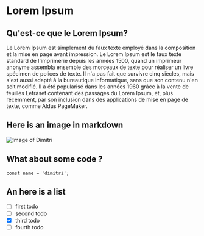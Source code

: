 # Lorem Ipsum
## Qu'est-ce que le Lorem Ipsum?
Le Lorem Ipsum est simplement du faux texte employé dans la composition et la mise en page avant impression. Le Lorem Ipsum est le faux texte standard de l'imprimerie depuis les années 1500, quand un imprimeur anonyme assembla ensemble des morceaux de texte pour réaliser un livre spécimen de polices de texte. Il n'a pas fait que survivre cinq siècles, mais s'est aussi adapté à la bureautique informatique, sans que son contenu n'en soit modifié. Il a été popularisé dans les années 1960 grâce à la vente de feuilles Letraset contenant des passages du Lorem Ipsum, et, plus récemment, par son inclusion dans des applications de mise en page de texte, comme Aldus PageMaker.

## Here is an image in markdown
![Image of Dimitri](https://avatars.githubusercontent.com/u/62836495?v=4?s=400)

## What about some code ? 

```
const name = 'dimitri';
```

## An here is a list

- [ ] first todo
- [ ] second todo
- [x] third todo
- [ ] fourth todo
